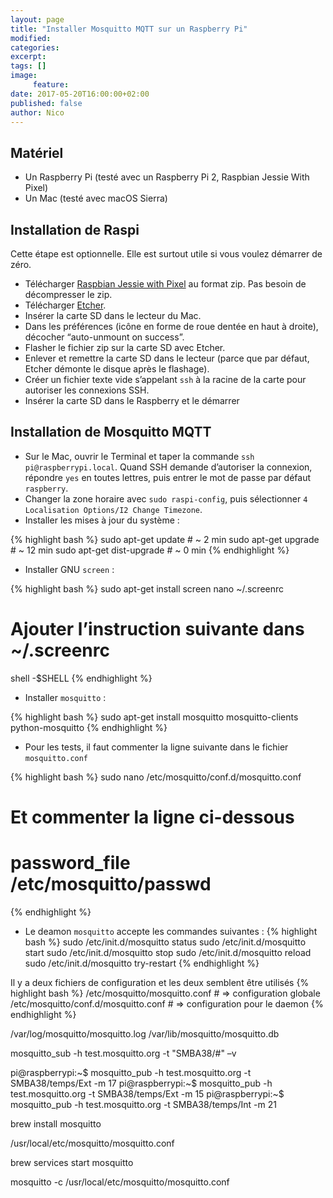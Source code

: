 ```yaml
---
layout: page
title: "Installer Mosquitto MQTT sur un Raspberry Pi"
modified:
categories:
excerpt:
tags: []
image:
     feature:
date: 2017-05-20T16:00:00+02:00
published: false
author: Nico
---
```



## Matériel

- Un Raspberry Pi (testé avec un Raspberry Pi 2, Raspbian Jessie With Pixel)
- Un Mac (testé avec macOS Sierra)


## Installation de Raspi

Cette étape est optionnelle. Elle est surtout utile si vous voulez démarrer de zéro.

- Télécharger [Raspbian Jessie with Pixel][1] au format zip. Pas besoin de décompresser le zip.
- Télécharger [Etcher][2].
- Insérer la carte SD dans le lecteur du Mac.
- Dans les préférences (icône en forme de roue dentée en haut à droite), décocher “auto-unmount on success”.
- Flasher le fichier zip sur la carte SD avec Etcher.
- Enlever et remettre la carte SD dans le lecteur (parce que par défaut, Etcher démonte le disque après le flashage).
- Créer un fichier texte vide s’appelant `ssh` à la racine de la carte pour autoriser les connexions SSH.
- Insérer la carte SD dans le Raspberry et le démarrer


## Installation de Mosquitto MQTT

- Sur le Mac, ouvrir le Terminal et taper la commande `ssh pi@raspberrypi.local`. Quand SSH demande d’autoriser la connexion, répondre `yes` en toutes lettres, puis entrer le mot de passe par défaut `raspberry`.
- Changer la zone horaire avec `sudo raspi-config`, puis sélectionner `4 Localisation Options/I2 Change Timezone`.
- Installer les mises à jour du système :

{% highlight bash %}
sudo apt-get update # ~ 2 min
sudo apt-get upgrade # ~ 12 min
sudo apt-get dist-upgrade # ~ 0 min
{% endhighlight %}

- Installer GNU `screen` :

{% highlight bash %}
sudo apt-get install screen
nano ~/.screenrc
# Ajouter l’instruction suivante dans ~/.screenrc
shell -$SHELL
{% endhighlight %}

- Installer `mosquitto` :

{% highlight bash %}
sudo apt-get install mosquitto mosquitto-clients python-mosquitto
{% endhighlight %}


- Pour les tests, il faut commenter la ligne suivante dans le fichier `mosquitto.conf`

{% highlight bash %}
sudo nano /etc/mosquitto/conf.d/mosquitto.conf
# Et commenter la ligne ci-dessous
# password_file /etc/mosquitto/passwd
{% endhighlight %}

- Le deamon `mosquitto` accepte les commandes suivantes :
{% highlight bash %}
sudo /etc/init.d/mosquitto status
sudo /etc/init.d/mosquitto start
sudo /etc/init.d/mosquitto stop
sudo /etc/init.d/mosquitto reload
sudo /etc/init.d/mosquitto try-restart
{% endhighlight %}


Il y a deux fichiers de configuration et les deux semblent être utilisés
{% highlight bash %}
/etc/mosquitto/mosquitto.conf # ⇒ configuration globale
/etc/mosquitto/conf.d/mosquitto.conf # ⇒ configuration pour le daemon
{% endhighlight %}


/var/log/mosquitto/mosquitto.log
/var/lib/mosquitto/mosquitto.db



mosquitto_sub -h test.mosquitto.org -t "SMBA38/#" –v

pi@raspberrypi:~$ mosquitto_pub -h test.mosquitto.org -t SMBA38/temps/Ext -m 17
pi@raspberrypi:~$ mosquitto_pub -h test.mosquitto.org -t SMBA38/temps/Ext -m 15
pi@raspberrypi:~$ mosquitto_pub -h test.mosquitto.org -t SMBA38/temps/Int -m 21




brew install mosquitto

/usr/local/etc/mosquitto/mosquitto.conf

brew services start mosquitto

mosquitto -c /usr/local/etc/mosquitto/mosquitto.conf




[1]: https://www.raspberrypi.org/downloads/raspbian/
[2]: https://etcher.io/
